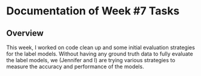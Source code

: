 # Documentation of Week #7 Tasks

## Overview
This week, I worked on code clean up and some initial evaluation strategies for the label models. Without having any ground truth data to fully evaluate the label models, we (Jennifer and I) are trying various strategies to measure the accuracy and performance of the models.
